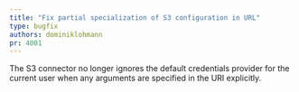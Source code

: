```yaml
---
title: "Fix partial specialization of S3 configuration in URL"
type: bugfix
authors: dominiklohmann
pr: 4001
---
```


The S3 connector no longer ignores the default credentials provider for the
current user when any arguments are specified in the URI explicitly.
